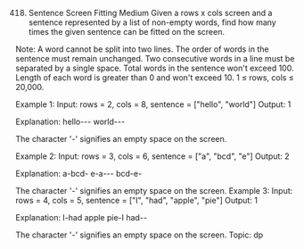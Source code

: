 418. Sentence Screen Fitting
Medium
Given a rows x cols screen and a sentence represented by a list of non-empty words, find how many times the given sentence can be fitted on the screen.

Note:
A word cannot be split into two lines.
The order of words in the sentence must remain unchanged.
Two consecutive words in a line must be separated by a single space.
Total words in the sentence won't exceed 100.
Length of each word is greater than 0 and won't exceed 10.
1 ≤ rows, cols ≤ 20,000.

Example 1:
Input: rows = 2, cols = 8, sentence = ["hello", "world"]
Output: 1

Explanation:
hello---
world---

The character '-' signifies an empty space on the screen.

Example 2:
Input: rows = 3, cols = 6, sentence = ["a", "bcd", "e"]
Output: 2

Explanation:
a-bcd- 
e-a---
bcd-e-

The character '-' signifies an empty space on the screen.
Example 3:
Input: rows = 4, cols = 5, sentence = ["I", "had", "apple", "pie"]
Output: 1

Explanation:
I-had
apple
pie-I
had--

The character '-' signifies an empty space on the screen.
Topic: dp
